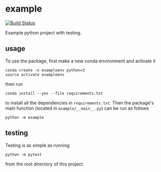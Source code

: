 # example

[![Build
Status](https://travis-ci.org/ucsf-bmi-203-2017/example.svg?branch=master)](https://travis-ci.org/ucsf-bmi-203-2017/example)

Example python project with testing.

## usage

To use the package, first make a new conda environment and activate it

```
conda create -n exampleenv python=3
source activate exampleenv
```

then run

```
conda install --yes --file requirements.txt
```

to install all the dependencies in `requirements.txt`. Then the package's
main function (located in `example/__main__.py`) can be run as follows

```
python -m example
```

## testing

Testing is as simple as running

```
python -m pytest
```

from the root directory of this project.
